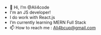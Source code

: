 - 👋 Hi, I’m @Ali4code
- I'm an JS developer!
- I do work with React.js
- I’m currently learning MERN Full Stack
- 📫 How to reach me : Ali4bcup@gmail.com
<!---
Ali4code/Ali4code is a ✨ special ✨ repository because its `README.md` (this file) appears on your GitHub profile.
You can click the Preview link to take a look at your changes.
--->
